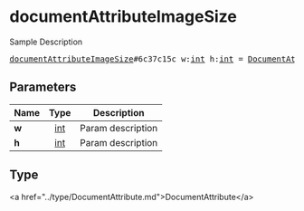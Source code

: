# documentAttributeImageSize

Sample Description

<pre>
<a href="../constructor/documentAttributeImageSize.md">documentAttributeImageSize</a>#6c37c15c w:<a href="../type/int.md">int</a> h:<a href="../type/int.md">int</a> = <a href="../type/DocumentAttribute.md">DocumentAttribute</a>;
</pre>

## Parameters

| Name | Type | Description |
|------|:----:|-------------|
| **w** | <a href="../type/int.md">int</a> | Param description |
| **h** | <a href="../type/int.md">int</a> | Param description |

## Type

&lt;a href=&#34;../type/DocumentAttribute.md&#34;&gt;DocumentAttribute&lt;/a&gt;
